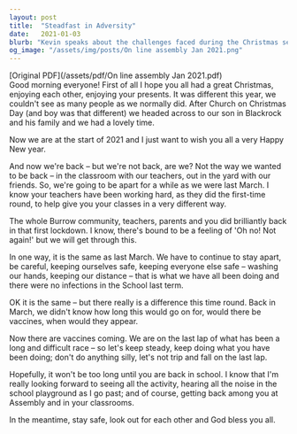 ```yaml
---
layout: post
title:  "Steadfast in Adversity"
date:   2021-01-03
blurb: "Kevin speaks about the challenges faced during the Christmas season amidst the pandemic, emphasizing the importance of staying apart to keep everyone safe. He acknowledges the hard work of teachers and the community's efforts during the first lockdown, offering hope with the arrival of vaccines. Kevin encourages everyone to stay steady and avoid mistakes as we approach the end of this difficult period."
og_image: "/assets/img/posts/On line assembly Jan 2021.png"
---
```

[Original PDF](/assets/pdf/On line assembly Jan 2021.pdf)    
Good morning everyone! First of all I hope you all had a great Christmas, enjoying each other, enjoying your presents. It was different this year, we couldn't see as many people as we normally did. After Church on Christmas Day (and boy was that different) we headed across to our son in Blackrock and his family and we had a lovely time.

Now we are at the start of 2021 and I just want to wish you all a very Happy New year.

And now we're back – but we're not back, are we? Not the way we wanted to be back – in the classroom with our teachers, out in the yard with our friends. So, we're going to be apart for a while as we were last March. I know your teachers have been working hard, as they did the first-time round, to help give you your classes in a very different way.

The whole Burrow community, teachers, parents and you did brilliantly back in that first lockdown. I know, there's bound to be a feeling of 'Oh no! Not again!' but we will get through this.

In one way, it is the same as last March. We have to continue to stay apart, be careful, keeping ourselves safe, keeping everyone else safe – washing our hands, keeping our distance – that is what we have all been doing and there were no infections in the School last term.

OK it is the same – but there really is a difference this time round. Back in March, we didn't know how long this would go on for, would there be vaccines, when would they appear.

Now there are vaccines coming. We are on the last lap of what has been a long and difficult race – so let's keep steady, keep doing what you have been doing; don't do anything silly, let's not trip and fall on the last lap.

Hopefully, it won't be too long until you are back in school. I know that I'm really looking forward to seeing all the activity, hearing all the noise in the school playground as I go past; and of course, getting back among you at Assembly and in your classrooms.

In the meantime, stay safe, look out for each other and God bless you all.
